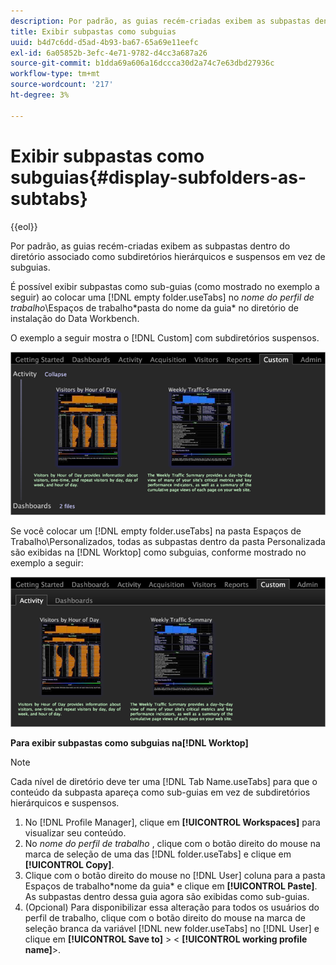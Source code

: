 ```yaml
---
description: Por padrão, as guias recém-criadas exibem as subpastas dentro do diretório associado como subdiretórios hierárquicos e suspensos em vez de subguias.
title: Exibir subpastas como subguias
uuid: b4d7c6dd-d5ad-4b93-ba67-65a69e11eefc
exl-id: 6a05852b-3efc-4e71-9782-d4cc3a687a26
source-git-commit: b1dda69a606a16dccca30d2a74c7e63dbd27936c
workflow-type: tm+mt
source-wordcount: '217'
ht-degree: 3%

---
```


# Exibir subpastas como subguias{#display-subfolders-as-subtabs}

{{eol}}

Por padrão, as guias recém-criadas exibem as subpastas dentro do diretório associado como subdiretórios hierárquicos e suspensos em vez de subguias.

É possível exibir subpastas como sub-guias (como mostrado no exemplo a seguir) ao colocar uma [!DNL empty folder.useTabs] no *nome do perfil de trabalho*\Espaços de trabalho\*pasta do nome da guia* no diretório de instalação do Data Workbench.

O exemplo a seguir mostra o [!DNL Custom] com subdiretórios suspensos.

![](assets/client-sub.png)

Se você colocar um [!DNL empty folder.useTabs] na pasta Espaços de Trabalho\Personalizados, todas as subpastas dentro da pasta Personalizada são exibidas na [!DNL Worktop] como subguias, conforme mostrado no exemplo a seguir:

![](assets/client-sub2.png)

**Para exibir subpastas como subguias na[!DNL Worktop]**

>[!NOTE]
>
>Cada nível de diretório deve ter uma [!DNL Tab Name.useTabs] para que o conteúdo da subpasta apareça como sub-guias em vez de subdiretórios hierárquicos e suspensos.

1. No [!DNL Profile Manager], clique em **[!UICONTROL Workspaces]** para visualizar seu conteúdo.
1. No *nome do perfil de trabalho* , clique com o botão direito do mouse na marca de seleção de uma das [!DNL folder.useTabs] e clique em **[!UICONTROL Copy]**.
1. Clique com o botão direito do mouse no [!DNL User] coluna para a pasta Espaços de trabalho\*nome da guia* e clique em **[!UICONTROL Paste]**. As subpastas dentro dessa guia agora são exibidas como sub-guias.
1. (Opcional) Para disponibilizar essa alteração para todos os usuários do perfil de trabalho, clique com o botão direito do mouse na marca de seleção branca da variável [!DNL new folder.useTabs] no [!DNL User] e clique em **[!UICONTROL Save to]** > &lt; **[!UICONTROL working profile name]**>.
